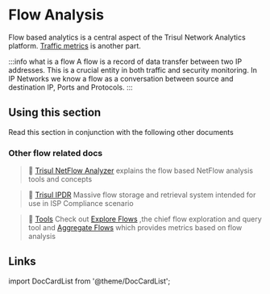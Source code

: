 # Flow Analysis


Flow based analytics is a central aspect of the Trisul Network Analytics platform.  [Traffic metrics](/docs/ug/cg) is another part. 

:::info what is a flow
A flow is a record of data transfer between two IP addresses. This is a crucial entity in both traffic and security monitoring. In IP Networks we know a flow as a conversation between source and destination IP, Ports and Protocols.
:::


## Using this section

Read this section in conjunction with the following other documents

<div class='alert alert--success'>

### Other flow related docs 

> :memo:  [Trisul NetFlow Analyzer](/docs/ug/netflow) explains the flow based NetFlow analysis tools and concepts

> :memo:  [Trisul IPDR](/docs/ipdr) Massive flow storage and retrieval system intended for use in ISP Compliance scenario

> :memo:  [Tools](/docs/ug/tools) Check out [Explore Flows](/docs/ug/tools/explore_flows) ,the chief flow exploration and query tool and [Aggregate Flows](/docs/ug/tools/aggregate_flows) which provides metrics based on flow analysis

</div>


## Links 


import DocCardList from '@theme/DocCardList';

<DocCardList />

